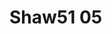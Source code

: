 # Shaw51 05
<a name="material" />
<script type="application/ld+json">

  {
    "@context": "https://schema.org/",
    "@type": "ChemicalSubstance",
    "http://purl.org/dc/terms/conformsTo":
      {
        "@type": "CreativeWork",
        "@id": "https://bioschemas.org/profiles/ChemicalSubstance/0.4-RELEASE/"
      },
    "@id": "https://egonw.github.io/nanowiki/nanowiki35.html#material",
    "name": "Shaw51 05",
    "sameAs: "http://127.0.0.1/mediawiki/index.php/Special:URIResolver/Shaw51_05"
  }
</script>

